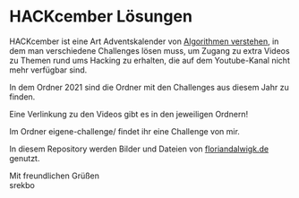 # HACKcember Lösungen
HACKcember ist eine Art Adventskalender von [Algorithmen verstehen](https://www.youtube.com/channel/UCswWBF6ZkGnLG3sLRR65xRw), in dem man verschiedene Challenges lösen muss, um Zugang zu extra Videos zu Themen rund ums Hacking zu erhalten, die auf dem Youtube-Kanal nicht mehr verfügbar sind.

In dem Ordner 2021 sind die Ordner mit den Challenges aus diesem Jahr zu finden.

Eine Verlinkung zu den Videos gibt es in den jeweiligen Ordnern!

Im Ordner eigene-challenge/ findet ihr eine Challenge von mir.

In diesem Repository werden Bilder und Dateien von [floriandalwigk.de](https://www.floriandalwigk.de/) genutzt.

Mit freundlichen Grüßen<br>
srekbo
